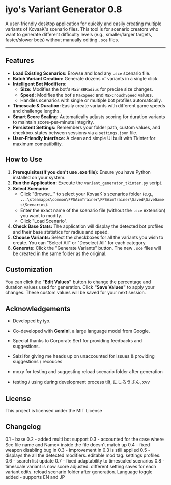 # iyo's Variant Generator 0.8

A user-friendly desktop application for quickly and easily creating multiple variants of KovaaK's scenario files. This tool is for scenario creators who want to generate different difficulty levels (e.g., smaller/larger targets, faster/slower bots) without manually editing `.sce` files.

---

## Features

-   **Load Existing Scenarios:** Browse and load any `.sce` scenario file.
-   **Batch Variant Creation:** Generate dozens of variants in a single click.
-   **Intelligent Bot Modifiers:**
    -   **Size:** Modifies the bot's `MainBBRadius` for precise size changes.
    -   **Speed:** Modifies the bot's `MaxSpeed` and `MaxCrouchSpeed` values.
    -   Handles scenarios with single or multiple bot profiles automatically.
-   **Timescale & Duration:** Easily create variants with different game speeds and challenge lengths.
-   **Smart Score Scaling:** Automatically adjusts scoring for duration variants to maintain score-per-minute integrity.
-   **Persistent Settings:** Remembers your folder path, custom values, and checkbox states between sessions via a `settings.json` file.
-   **User-Friendly Interface:** A clean and simple UI built with Tkinter for maximum compatibility.

## How to Use

1.  **Prerequisites(If you don't use .exe file):** Ensure you have Python installed on your system. 
2.  **Run the Application:** Execute the `variant_generator_tkinter.py` script.
3.  **Select Scenario:**
    -   Click "Browse..." to select your KovaaK's scenarios folder (e.g., `...\steamapps\common\FPSAimTrainer\FPSAimTrainer\Saved\SaveGames\Scenarios`).
    -   Enter the exact name of the scenario file (without the `.sce` extension) you want to modify.
    -   Click "Load Scenario".
4.  **Check Base Stats:** The application will display the detected bot profiles and their base statistics for radius and speed.
5.  **Choose Variants:** Select the checkboxes for all the variants you wish to create. You can "Select All" or "Deselect All" for each category.
6.  **Generate:** Click the "Generate Variants" button. The new `.sce` files will be created in the same folder as the original.

## Customization

You can click the **"Edit Values"** button to change the percentage and duration values used for generation. Click **"Save Values"** to apply your changes. These custom values will be saved for your next session.

## Acknowledgements

-   Developed by iyo.
-   Co-developed with **Gemini**, a large language model from Google.
-   Special thanks to Corporate Serf for providing feedbacks and suggestions.
-   Salzi for giving me heads up on unaccounted for issues & providing suggestions / recouces
-   moxy for testing and suggesting reload scenario folder after generation

-   testing / using during development process
    tilt, にしろうさん, xvv


## License

This project is licensed under the MIT License



## Changelog
0.1 - base
0.2 - added multi bot support
0.3 - accounted for the case where Sce file name and Name= inside the file doesn't match up
0.4 - fixed weapon disabling bug in 0.3 - improvement in 0.3 is still applied
0.5 - displays the all the detected modifiers. editable mod tag. settings profiles.
0.6 - search list update
0.7 - fixed adaptability to timescaled scenarios
0.8 - timescale variant is now score adjusted. different setting saves for each variant edits. reload scenario folder after generation. Language toggle added - supports EN and JP

